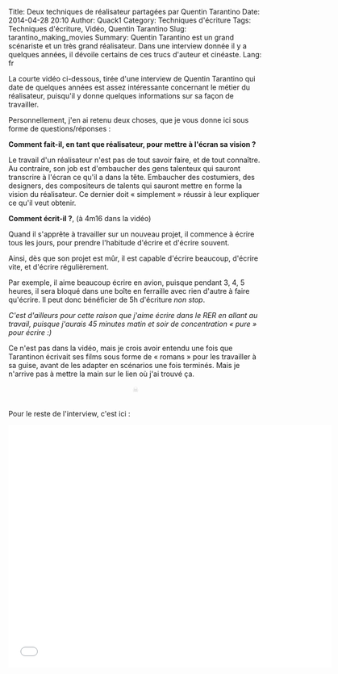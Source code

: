 Title: Deux techniques de réalisateur partagées par Quentin Tarantino
Date: 2014-04-28 20:10
Author: Quack1
Category: Techniques d'écriture
Tags: Techniques d'écriture, Vidéo, Quentin Tarantino
Slug: tarantino_making_movies
Summary: Quentin Tarantino est un grand scénariste et un très grand réalisateur. Dans une interview donnée il y a quelques années, il dévoile certains de ces trucs d'auteur et cinéaste. 
Lang: fr

La courte vidéo ci-dessous, tirée d'une interview de Quentin Tarantino qui date de quelques années est assez intéressante concernant le métier du réalisateur, puisqu'il y donne quelques informations sur sa façon de travailler.

Personnellement, j'en ai retenu deux choses, que je vous donne ici sous forme de questions/réponses :

**Comment fait-il, en tant que réalisateur, pour mettre à l'écran sa vision ?**

Le travail d'un réalisateur n'est pas de tout savoir faire, et de tout connaître. Au contraire, son job est d'embaucher des gens talenteux qui sauront transcrire à l'écran ce qu'il a dans la tête. Embaucher des costumiers, des designers, des compositeurs de talents qui sauront mettre en forme la vision du réalisateur. Ce dernier doit « simplement » réussir à leur expliquer ce qu'il veut obtenir.

**Comment écrit-il ?**, (à 4m16 dans la vidéo)

Quand il s'apprête à travailler sur un nouveau projet, il commence à écrire tous les jours, pour prendre l'habitude d'écrire et d'écrire souvent.

Ainsi, dès que son projet est mûr, il est capable d'écrire beaucoup, d'écrire vite, et d'écrire régulièrement.

Par exemple, il aime beaucoup écrire en avion, puisque pendant 3, 4, 5 heures, il sera bloqué dans une boîte en ferraille avec rien d'autre à faire qu'écrire. Il peut donc bénéficier de 5h d'écriture _non stop_.

_C'est d'ailleurs pour cette raison que j'aime écrire dans le RER en allant au travail, puisque j'aurais 45 minutes matin et soir de concentration « pure » pour écrire :)_

Ce n'est pas dans la vidéo, mais je crois avoir entendu une fois que Tarantinon écrivait ses films sous forme de « romans » pour les travailler à sa guise, avant de les adapter en scénarios une fois terminés. Mais je n'arrive pas à mettre la main sur le lien où j'ai trouvé ça.

<div align="center" style="color:#ccc;">☠</div> &nbsp;

Pour le reste de l'interview, c'est ici : 

<iframe width="640" height="480" src="//www.youtube-nocookie.com/embed/vXGUEjYCybA" frameborder="0" allowfullscreen></iframe>